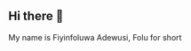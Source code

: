 ## Hi there 👋
  My name is Fiyinfoluwa Adewusi, Folu for short
<!--
**breezy123214/breezy123214** is a ✨ _special_ ✨ repository because its `README.md` (this file) appears on your GitHub profile.

Here are some ideas to get you started:

- 🔭 I’m currently working on Python Challenges to increse proficiency...
- 🌱 I’m currently learning Python and WebDev...
- 👯 I’m looking to collaborate on any work that can build experience...
- 🤔 I’m looking for help with experience and familiarity with the workfield ...
- 💬 Ask me about Soccer, Anime, Nigerian food...
- 📫 How to reach me: f_o_l_u(instagram), Fiyinfoluwa Adewusi(LinkedIn)...
- 😄 Pronouns: He/Him...
- ⚡ Fun fact: in the past 6 years, I have yet to meet someone with my name...
-->
